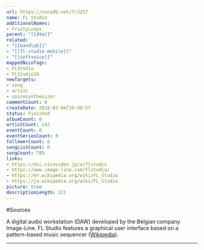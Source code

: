 ```yaml
---
url: https://vocadb.net/T/3257
name: FL Studio
additionalNames: 
- FruityLoops
parent: "[[dtm]]"
related:
- "[[bandlab]]"
- "[[fl-studio-mobile]]"
- "[[softvoice]]"
mappedNicoTags:
- FLStudio
- FLStudio10
newTargets:
- song
- artist
- voicesynthesizer
commentCount: 0
createDate: 2016-03-04T20:49:57
status: Finished
albumCount: 0
artistCount: 142
eventCount: 0
eventSeriesCount: 0
followerCount: 6
songListCount: 0
songCount: 789
links: 
- https://dic.nicovideo.jp/a/flstudio
- https://www.image-line.com/flstudio/
- https://en.wikipedia.org/wiki/FL_Studio
- https://ja.wikipedia.org/wiki/FL_Studio
picture: true
descriptionLength: 221
---
```


#Sources

A digital audio workstation (DAW) developed by the Belgian company Image-Line. FL Studio features a graphical user interface based on a pattern-based music sequencer ([Wikipedia](https://en.wikipedia.org/wiki/FL_Studio)).

---

